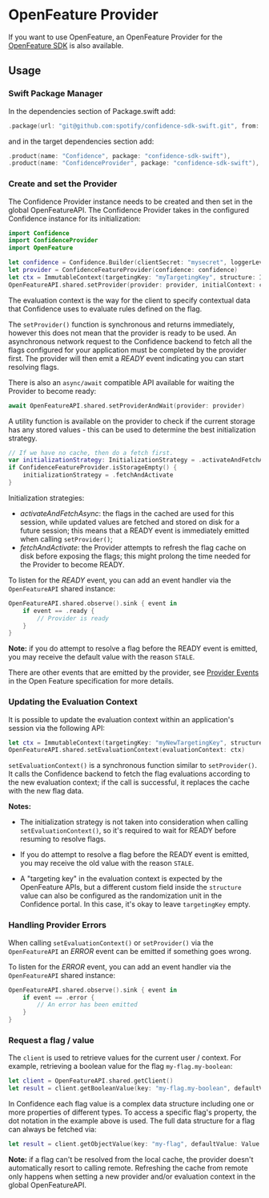 # OpenFeature Provider
If you want to use OpenFeature, an OpenFeature Provider for the [OpenFeature SDK](https://github.com/open-feature/swift-sdk) is also available.

## Usage

### Swift Package Manager

<!---x-release-please-start-version-->
In the dependencies section of Package.swift add:
```swift
.package(url: "git@github.com:spotify/confidence-sdk-swift.git", from: "1.4.3")
```
<!---x-release-please-end-->

and in the target dependencies section add:
```swift
.product(name: "Confidence", package: "confidence-sdk-swift"),
.product(name: "ConfidenceProvider", package: "confidence-sdk-swift"),
```

### Create and set the Provider

The Confidence Provider instance needs to be created and then set in the global OpenFeatureAPI.
The Confidence Provider takes in the configured Confidence instance for its initialization:
```swift
import Confidence
import ConfidenceProvider
import OpenFeature

let confidence = Confidence.Builder(clientSecret: "mysecret", loggerLevel: .NONE).build()
let provider = ConfidenceFeatureProvider(confidence: confidence)
let ctx = ImmutableContext(targetingKey: "myTargetingKey", structure: ImmutableStructure())
OpenFeatureAPI.shared.setProvider(provider: provider, initialContext: ctx)
```

The evaluation context is the way for the client to specify contextual data that Confidence uses to evaluate rules defined on the flag.

The `setProvider()` function is synchronous and returns immediately, however this does not mean that the provider is ready to be used. An asynchronous network request to the Confidence backend to fetch all the flags configured for your application must be completed by the provider first. The provider will then emit a _READY_ event indicating you can start resolving flags.

There is also an `async/await` compatible API available for waiting the Provider to become ready:
```swift
await OpenFeatureAPI.shared.setProviderAndWait(provider: provider)
```

A utility function is available on the provider to check if the current storage has any stored values - this can be used to determine the best initialization strategy.
```swift
// If we have no cache, then do a fetch first.
var initializationStrategy: InitializationStrategy = .activateAndFetchAsync
if ConfidenceFeatureProvider.isStorageEmpty() {
    initializationStrategy = .fetchAndActivate
}
```

Initialization strategies:
- _activateAndFetchAsync_: the flags in the cached are used for this session, while updated values are fetched and stored on disk for a future session; this means that a READY event is immediately emitted when calling `setProvider()`;
- _fetchAndActivate_: the Provider attempts to refresh the flag cache on disk before exposing the flags; this might prolong the time needed for the Provider to become READY.

To listen for the _READY_ event, you can add an event handler via the `OpenFeatureAPI` shared instance:
```swift
OpenFeatureAPI.shared.observe().sink { event in
    if event == .ready {
        // Provider is ready
    }
}
```

**Note:** if you do attempt to resolve a flag before the READY event is emitted, you may receive the default value with the reason `STALE`.

There are other events that are emitted by the provider, see [Provider Events](https://openfeature.dev/specification/types#provider-events) in the Open Feature specification for more details.

### Updating the Evaluation Context

It is possible to update the evaluation context within an application's session via the following API:
```swift
let ctx = ImmutableContext(targetingKey: "myNewTargetingKey", structure: ImmutableStructure())
OpenFeatureAPI.shared.setEvaluationContext(evaluationContext: ctx)
```

`setEvaluationContext()` is a synchronous function similar to `setProvider()`. It calls the Confidence backend to fetch the flag evaluations according to the new evaluation context; if the call is successful, it replaces the cache with the new flag data.

**Notes:**

- The initialization strategy is not taken into consideration when calling `setEvaluationContext()`, so it's required to wait for READY before resuming to resolve flags.

- If you do attempt to resolve a flag before the READY event is emitted, you may receive the old value with the reason `STALE`.

- A "targeting key" in the evaluation context is expected by the OpenFeature APIs, but a different custom field inside the `structure` value can also be configured as the randomization unit in the Confidence portal. In this case, it's okay to leave `targetingKey` empty.

### Handling Provider Errors

When calling `setEvaluationContext()` or `setProvider()` via the `OpenFeatureAPI` an _ERROR_ event can be emitted if something goes wrong.

To listen for the _ERROR_ event, you can add an event handler via the `OpenFeatureAPI` shared instance:
```swift
OpenFeatureAPI.shared.observe().sink { event in
    if event == .error {
        // An error has been emitted
    }
}
```

### Request a flag / value

The `client` is used to retrieve values for the current user / context. For example, retrieving a boolean value for the
flag `my-flag.my-boolean`:

```swift
let client = OpenFeatureAPI.shared.getClient()
let result = client.getBooleanValue(key: "my-flag.my-boolean", defaultValue: false)
```

In Confidence each flag value is a complex data structure including one or more properties of different types. To access a specific flag's property, the dot notation in the example above is used. The full data structure for a flag can always be fetched via:
```swift
let result = client.getObjectValue(key: "my-flag", defaultValue: Value.null)
```

**Note:** if a flag can't be resolved from the local cache, the provider doesn't automatically resort to calling remote. Refreshing the cache from remote only happens when setting a new provider and/or evaluation context in the global OpenFeatureAPI.
